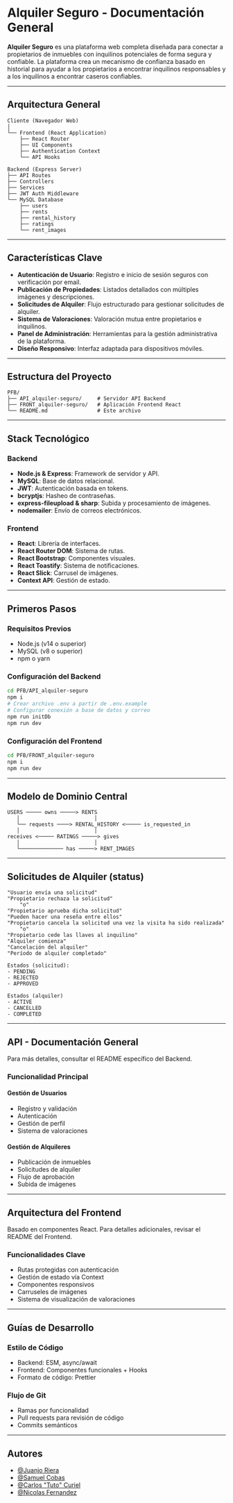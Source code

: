 # Alquiler Seguro - Documentación General

**Alquiler Seguro** es una plataforma web completa diseñada para conectar a propietarios de inmuebles con inquilinos potenciales de forma segura y confiable. La plataforma crea un mecanismo de confianza basado en historial para ayudar a los propietarios a encontrar inquilinos responsables y a los inquilinos a encontrar caseros confiables.

---

## Arquitectura General

```
Cliente (Navegador Web)
│
└── Frontend (React Application)
    ├── React Router
    ├── UI Components
    ├── Authentication Context
    └── API Hooks

Backend (Express Server)
├── API Routes
├── Controllers
├── Services
├── JWT Auth Middleware
└── MySQL Database
    ├── users
    ├── rents
    ├── rental_history
    ├── ratings
    └── rent_images
```

---

## Características Clave

- **Autenticación de Usuario**: Registro e inicio de sesión seguros con verificación por email.
- **Publicación de Propiedades**: Listados detallados con múltiples imágenes y descripciones.
- **Solicitudes de Alquiler**: Flujo estructurado para gestionar solicitudes de alquiler.
- **Sistema de Valoraciones**: Valoración mutua entre propietarios e inquilinos.
- **Panel de Administración**: Herramientas para la gestión administrativa de la plataforma.
- **Diseño Responsivo**: Interfaz adaptada para dispositivos móviles.

---

## Estructura del Proyecto

```
PFB/
├── API_alquiler-seguro/     # Servidor API Backend
├── FRONT_alquiler-seguro/   # Aplicación Frontend React
└── README.md                # Este archivo
```

---

## Stack Tecnológico

### Backend

- **Node.js & Express**: Framework de servidor y API.
- **MySQL**: Base de datos relacional.
- **JWT**: Autenticación basada en tokens.
- **bcryptjs**: Hasheo de contraseñas.
- **express-fileupload & sharp**: Subida y procesamiento de imágenes.
- **nodemailer**: Envío de correos electrónicos.

### Frontend

- **React**: Librería de interfaces.
- **React Router DOM**: Sistema de rutas.
- **React Bootstrap**: Componentes visuales.
- **React Toastify**: Sistema de notificaciones.
- **React Slick**: Carrusel de imágenes.
- **Context API**: Gestión de estado.

---

## Primeros Pasos

### Requisitos Previos

- Node.js (v14 o superior)
- MySQL (v8 o superior)
- npm o yarn

### Configuración del Backend

```bash
cd PFB/API_alquiler-seguro
npm i
# Crear archivo .env a partir de .env.example
# Configurar conexión a base de datos y correo
npm run initDb
npm run dev
```

### Configuración del Frontend

```bash
cd PFB/FRONT_alquiler-seguro
npm i
npm run dev
```

---

## Modelo de Dominio Central

```
USERS ───── owns ─────> RENTS
   │                        │
   └── requests ────> RENTAL_HISTORY <───── is_requested_in
   │                        │
receives <───── RATINGS ─────> gives
   │                        │
   └────────────── has ─────> RENT_IMAGES
```

---

## Solicitudes de Alquiler (status)

```
"Usuario envía una solicitud"
"Propietario rechaza la solicitud"
    "o"
"Propietario aprueba dicha solicitud"
"Pueden hacer una reseña entre ellos"
"Propietario cancela la solicitud una vez la visita ha sido realizada"
    "o"
"Propietario cede las llaves al inquilino"
"Alquiler comienza"
"Cancelación del alquiler"
"Período de alquiler completado"

Estados (solicitud):
- PENDING
- REJECTED
- APPROVED

Estados (alquiler)
- ACTIVE
- CANCELLED
- COMPLETED
```

---

## API - Documentación General

Para más detalles, consultar el README específico del Backend.

### Funcionalidad Principal

#### Gestión de Usuarios

- Registro y validación
- Autenticación
- Gestión de perfil
- Sistema de valoraciones

#### Gestión de Alquileres

- Publicación de inmuebles
- Solicitudes de alquiler
- Flujo de aprobación
- Subida de imágenes

---

## Arquitectura del Frontend

Basado en componentes React. Para detalles adicionales, revisar el README del Frontend.

### Funcionalidades Clave

- Rutas protegidas con autenticación
- Gestión de estado vía Context
- Componentes responsivos
- Carruseles de imágenes
- Sistema de visualización de valoraciones

---

## Guías de Desarrollo

### Estilo de Código

- Backend: ESM, async/await
- Frontend: Componentes funcionales + Hooks
- Formato de código: Prettier

### Flujo de Git

- Ramas por funcionalidad
- Pull requests para revisión de código
- Commits semánticos

---

## Autores

- [@Juanjo Riera](https://github.com/JuanjoRiera)
- [@Samuel Cobas](https://github.com/vlicus)
- [@Carlos "Tuto" Curiel](https://github.com/AuthorGG)
- [@Nicolas Fernandez](https://github.com/nicofernandezdl7)
